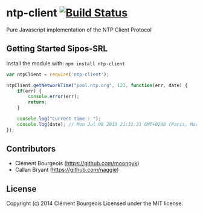 # ntp-client [![Build Status](https://secure.travis-ci.org/moonpyk/node-ntp-client.png?branch=master)](http://travis-ci.org/moonpyk/node-ntp-client)

Pure Javascript implementation of the NTP Client Protocol

## Getting Started Sipos-SRL
Install the module with: `npm install ntp-client`

```javascript
var ntpClient = require('ntp-client');

ntpClient.getNetworkTime("pool.ntp.org", 123, function(err, date) {
    if(err) {
        console.error(err);
        return;
    }

    console.log("Current time : ");
    console.log(date); // Mon Jul 08 2013 21:31:31 GMT+0200 (Paris, Madrid (heure d’été))
});
```

## Contributors
 * Clément Bourgeois (https://github.com/moonpyk)
 * Callan Bryant (https://github.com/naggie)

## License
Copyright (c) 2014 Clément Bourgeois
Licensed under the MIT license.

